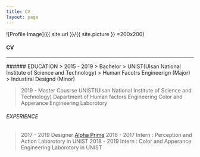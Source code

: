 ```yaml
---
title: CV
layout: page
---
```

![Profile Image]({{ site.url }}/{{ site.picture }} =200x200)

#### CV
<hr/>
###### EDUCATION
> 2015 - 2019     
>                 Bachelor
>                 UNIST(Ulsan National Institute of Science and Technology)
>                 Human Facotrs Engineerign (Major)
>                 Industiral Designd (Minor)

> 2019 -
>                 Master Cousrse 
>                 UNIST(Ulsan National Institute of Science and Technology)
>                 Dapartment of Human factors Engineering
>                 Color and Apperance Engineering Laborotory


###### EXPERIENCE

> 2017 - 2019     Designer [Alpha Prime](https://www.alphaprime.co.kr)
> 2016 - 2017     Intern : Perception and Action Laborotory in UNIST
> 2018 - 2019     Intern : Color and Apperance Engineering Laborotory in UNIST



<!--
```code block```

<hr/>
--------------

*rkdfsdf*

**rnfsdfdf**

++underline++

~~cancelline~~
-->

